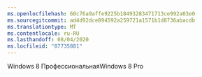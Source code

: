 ```yaml
---
ms.openlocfilehash: 60c76a9affe9225b18493283471713ce992a03e0
ms.sourcegitcommit: ad4d92dce894592a259721a1571b1d8736abacdb
ms.translationtype: MT
ms.contentlocale: ru-RU
ms.lasthandoff: 08/04/2020
ms.locfileid: "87735881"
---
```

<span data-ttu-id="d051b-101">Windows 8 Профессиональная</span><span class="sxs-lookup"><span data-stu-id="d051b-101">Windows 8 Pro</span></span>
